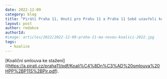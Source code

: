 ```yaml
---
date: 2022-12-09
category: blog
title: "Piráti Praha 11, Hnutí pro Prahu 11 a Praha 11 Sobě uzavřeli koaliční smlouvu"
layout: post
author: redakce
authorId: 
#image: articles/2022/2022-12-09-praha-11-ma-novou-koalici-2022.jpg
tags: 
  - koalice
---
```


[Koaliční smlouva ke stažení]((https://a.pirati.cz/praha11/pdf/Koali%C4%8Dn%C3%AD%20smlouva%20HPP%2BP11S%2BPir.pdf).
